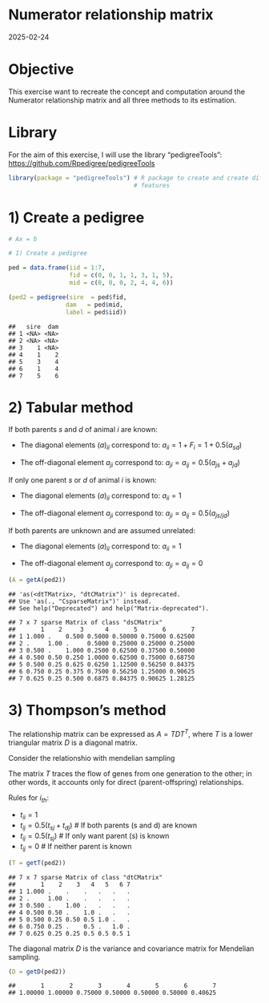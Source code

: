 Numerator relationship matrix
================
2025-02-24

# Objective

This exercise want to recreate the concept and computation around the
Numerator relationship matrix and all three methods to its estimation.

# Library

For the aim of this exercise, I will use the library “pedigreeTools”:
<https://github.com/Rpedigree/pedigreeTools>

``` r
library(package = "pedigreeTools") # R package to create and create different pedigree
                                   # features
```

# 1) Create a pedigree

``` r
# Ax = b

# 1) Create a pedigree

ped = data.frame(iid = 1:7,
                 fid = c(0, 0, 1, 1, 3, 1, 5), 
                 mid = c(0, 0, 0, 2, 4, 4, 6))

(ped2 = pedigree(sire  = ped$fid, 
                dam   = ped$mid,
                label = ped$iid))
```

    ##   sire  dam
    ## 1 <NA> <NA>
    ## 2 <NA> <NA>
    ## 3    1 <NA>
    ## 4    1    2
    ## 5    3    4
    ## 6    1    4
    ## 7    5    6

# 2) Tabular method

If both parents $s$ and $d$ of animal $i$ are known:

- The diagonal elements $(a)_{ii}$ correspond to:
  $a_{ii} = 1 + F_i = 1 + 0.5(a_{sd})$

- The off-diagonal element $a_{ji}$ correspond to:
  $a_{ji} = a_{ij} = 0.5(a_{js} + a_{jd})$

If only one parent $s$ or $d$ of animal $i$ is known:

- The diagonal elements $(a)_{ii}$ correspond to: $a_{ii} = 1$

- The off-diagonal element $a_{ji}$ correspond to:
  $a_{ji} = a_{ij} = 0.5(a_{js/jd})$

If both parents are unknown and are assumed unrelated:

- The diagonal elements $(a)_{ii}$ correspond to: $a_{ii} = 1$

- The off-diagonal element $a_{ji}$ correspond to: $a_{ji} = a_{ij} = 0$

``` r
(A = getA(ped2))
```

    ## 'as(<dtTMatrix>, "dtCMatrix")' is deprecated.
    ## Use 'as(., "CsparseMatrix")' instead.
    ## See help("Deprecated") and help("Matrix-deprecated").

    ## 7 x 7 sparse Matrix of class "dsCMatrix"
    ##       1    2     3      4       5       6       7
    ## 1 1.000 .    0.500 0.5000 0.50000 0.75000 0.62500
    ## 2 .     1.00 .     0.5000 0.25000 0.25000 0.25000
    ## 3 0.500 .    1.000 0.2500 0.62500 0.37500 0.50000
    ## 4 0.500 0.50 0.250 1.0000 0.62500 0.75000 0.68750
    ## 5 0.500 0.25 0.625 0.6250 1.12500 0.56250 0.84375
    ## 6 0.750 0.25 0.375 0.7500 0.56250 1.25000 0.90625
    ## 7 0.625 0.25 0.500 0.6875 0.84375 0.90625 1.28125

# 3) Thompson’s method

The relationship matrix can be expressed as $A = TDT^T$, where $T$ is a
lower triangular matrix $D$ is a diagonal matrix.

Consider the relationshio with mendelian sampling

The matrix $T$ traces the flow of genes from one generation to the
other; in other words, it accounts only for direct (parent-offspring)
relationships.

Rules for $i_{th}$:

- $t_{ii} = 1$
- $t_{ij} = 0.5(t_{sj} + t_{dj})$ \# If both parents (s and d) are known
- $t_{ij} = 0.5(t_{sj})$ \# If only want parent (s) is known
- $t_{ij} = 0$ \# If neither parent is known

``` r
(T = getT(ped2))
```

    ## 7 x 7 sparse Matrix of class "dtCMatrix"
    ##       1    2    3   4   5   6 7
    ## 1 1.000 .    .    .   .   .   .
    ## 2 .     1.00 .    .   .   .   .
    ## 3 0.500 .    1.00 .   .   .   .
    ## 4 0.500 0.50 .    1.0 .   .   .
    ## 5 0.500 0.25 0.50 0.5 1.0 .   .
    ## 6 0.750 0.25 .    0.5 .   1.0 .
    ## 7 0.625 0.25 0.25 0.5 0.5 0.5 1

The diagonal matrix $D$ is the variance and covariance matrix for
Mendelian sampling.

``` r
(D = getD(ped2))
```

    ##       1       2       3       4       5       6       7 
    ## 1.00000 1.00000 0.75000 0.50000 0.50000 0.50000 0.40625
